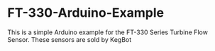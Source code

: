 # FT-330-Arduino-Example
This is a simple Arduino example for the FT-330 Series Turbine Flow Sensor. These sensors are sold by KegBot

